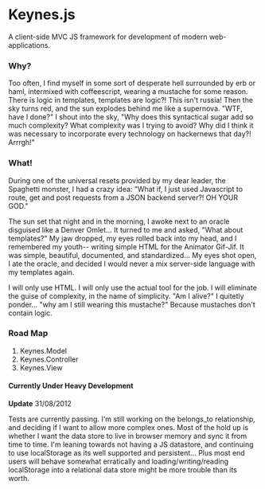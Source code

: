 # Keynes.js #

A client-side MVC JS framework for development of modern web-applications.

### Why? ###

Too often, I find myself in some sort of desperate hell surrounded by erb or haml,
intermixed with coffeescript, wearing a mustache for some reason. There is logic in templates, templates are logic?! This isn't russia! Then the sky turns red, and the sun explodes behind me like a supernova. "WTF, have I done?" I shout into the sky, "Why does this syntactical sugar add so much complexity? What complexity was I trying to avoid? Why did I think it was necessary to incorporate every technology on hackernews that day?! Arrrgh!"

### What! ###

During one of the universal resets provided by my dear leader, the Spaghetti monster, I had a crazy idea: "What if, I just used Javascript to route, get and post requests from a JSON backend server?! OH YOUR GOD." 

The sun set that night and in the morning, I awoke next to an oracle disguised like a Denver Omlet... It turned to me and asked, "What about templates?" My jaw dropped, my eyes rolled back into my head, and I remembered my youth-- writing simple HTML for the Animator Gif-Jif. It was simple, beautiful, documented, and standardized... My eyes shot open, I ate the oracle, and decided I would never a mix server-side language with my templates again. 

I will only use HTML. I will only use the actual tool for the job. I will eliminate the guise of complexity, in the name of simplicity. "Am I alive?" I quitetly ponder... "why am I still wearing this mustache?" Because mustaches don't contain logic.

### Road Map ####

1. Keynes.Model
1. Keynes.Controller
1. Keynes.View

#### Currently Under Heavy Development ####

**Update** 31/08/2012

Tests are currently passing. I'm still working on the belongs_to relationship,
and deciding if I want to allow more complex ones. Most of the hold up is
whether I want the data store to live in browser memory and sync it from time
to time. I'm leaning towards not having a JS datastore, and continuing to
use localStorage as its well supported and persistent... Plus most end users
will behave somewhat erratically and loading/writing/reading localStorage into
a relational data store might be more trouble than its worth.